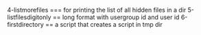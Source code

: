 4-listmorefiles === for printing the list of all hidden files in a dir
5-listfilesdigitonly == long format with usergroup id and user id
6-firstdirectory == a script that creates a script in tmp dir
